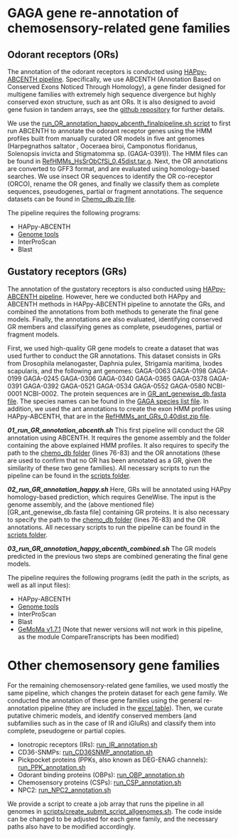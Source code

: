 # GAGA gene re-annotation of chemosensory-related gene families

## Odorant receptors (ORs)

The annotation of the odorant receptors is conducted using [HAPpy-ABCENTH pipeline](https://github.com/biorover/HAPpy-ABCENTH). Specifically, we use ABCENTH (Annotation Based on Conserved Exons Noticed Through Homology), a gene finder designed for multigene families with extremely high sequence divergence but highly conserved exon structure, such as ant ORs. It is also designed to avoid gene fusion in tandem arrays, see the [github repository](https://github.com/biorover/HAPpy-ABCENTH) for further details.

We use the [run_OR_annotation_happy_abcenth_finalpipeline.sh script](run_OR_annotation_happy_abcenth_finalpipeline.sh) to first run ABCENTH to annotate the odorant receptor genes using the HMM profiles built from manually curated OR models in five ant genomes (Harpegnathos saltator , Ooceraea biroi, Camponotus floridanus, Solenopsis invicta and Stigmatomma sp. (GAGA-0391)). The HMM files can be found in [RefHMMs_HsSrObCfSi_0.45dist.tar.g](RefHMMs_HsSrObCfSi_0.45dist.tar.gz).
Next, the OR annotations are converted to GFF3 format, and are evaluated using homology-based searches. We use insect OR sequences to identify the OR co-receptor (ORCO), rename the OR genes, and finally we classify them as complete sequences, pseudogenes, partial or fragment annotations. The sequence datasets can be found in [Chemo_db.zip file](Chemo_db.zip).

The pipeline requires the following programs:
- HAPpy-ABCENTH
- [Genome tools](http://genometools.org/)
- InterProScan
- Blast


## Gustatory receptors (GRs)

The annotation of the gustatory receptors is also conducted using [HAPpy-ABCENTH pipeline](https://github.com/biorover/HAPpy-ABCENTH). However, here we conducted both HAPpy and ABCENTH methods in HAPpy-ABCENTH pipeline to annotate the GRs, and combined the annotations from both methods to generate the final gene models. Finally, the annotations are also evaluated, identifying conserved GR members and classifying genes as complete, pseudogenes, partial or fragment models. 

First, we used high-quality GR gene models to create a dataset that was used further to conduct the GR annotations. This dataset consists in GRs from Drosophila melanogaster, Daphnia pulex, Strigamia maritima, Ixodes scapularis, and the following ant genomes: 
GAGA-0063 GAGA-0198 GAGA-0199 GAGA-0245 GAGA-0306 GAGA-0340 GAGA-0365 GAGA-0378 GAGA-0391 GAGA-0392 GAGA-0521 GAGA-0534 GAGA-0552 GAGA-0580 NCBI-0001 NCBI-0002. The protein sequences are in [GR_ant_genewise_db.fasta file](GR_ant_genewise_db.fasta). The species names can be found in the [GAGA species list file](GAGA_species_list.txt). 
In addition, we used the ant annotations to create the exon HMM profiles using HAPpy-ABCENTH, that are in the [RefHMMs_ant_GRs_0.40dist.zip file](RefHMMs_ant_GRs_0.40dist.zip). 


***01_run_GR_annotation_abcenth.sh*** 
This first pipeline will conduct the GR annotation using ABCENTH. It requires the genome assembly and the folder containing the above explained HMM profiles. It also requires to specify the path to the [chemo_db folder](Chemo_db.zip) (lines 76-83) and the OR annotations (these are used to confirm that no OR has been annotated as a GR, given the similarity of these two gene families). All necessary scripts to run the pipeline can be found in the [scripts folder](scripts).

***02_run_GR_annotation_happy.sh***
Here, GRs will be annotated using HAPpy homology-based prediction, which requires GeneWise. The input is the genome assembly, and the (above mentioned file)[GR_ant_genewise_db.fasta file] containing GR proteins. It is also necessary to specify the path to the [chemo_db folder](Chemo_db.zip) (lines 76-83) and the OR annotations. All necessary scripts to run the pipeline can be found in the [scripts folder](scripts).

***03_run_GR_annotation_happy_abcenth_combined.sh*** 
The GR models predicted in the previous two steps are combined generating the final gene models. 


The pipeline requires the following programs (edit the path in the scripts, as well as all input files):
- HAPpy-ABCENTH
- [Genome tools](http://genometools.org/)
- InterProScan
- Blast
- [GeMoMa v1.7.1](http://www.jstacs.de/index.php/GeMoMa) (Note that newer versions will not work in this pipeline, as the module CompareTranscripts has been modified)


# Other chemosensory gene families

For the remaining chemosensory-related gene families, we used mostly the same pipeline, which changes the protein dataset for each gene family. We conducted the annotation of these gene families using the general re-annotation pipeline (they are included in the [excel table](https://docs.google.com/spreadsheets/d/1EI8pShvL_YlbxYEyrlkrod7a-a7W58lR3rWOqlQffgA/edit?usp=sharing)). Then, we curate putative chimeric models, and identify conserved members (and subfamilies such as in the case of IR and iGluRs) and classify them into complete, pseudogene or partial copies. 

- Ionotropic receptors (IRs): [run_IR_annotation.sh](run_IR_annotation.sh)
- CD36-SNMPs: [run_CD36SNMP_annotation.sh](run_CD36SNMP_annotation.sh)
- Pickpocket proteins (PPKs, also known as DEG-ENAG channels): [run_PPK_annotation.sh](run_PPK_annotation.sh)
- Odorant binding proteins (OBPs): [run_OBP_annotation.sh](run_OBP_annotation.sh)
- Chemosensory proteins (CSPs): [run_CSP_annotation.sh](run_CSP_annotation.sh)
- NPC2: [run_NPC2_annotation.sh](run_NPC2_annotation.sh)


We provide a script to create a job array that runs the pipeline in all genomes in [scripts/create_submit_script_allgenomes.sh](scripts/create_submit_script_allgenomes.sh). The code inside can be changed to be adjusted for each gene family, and the necessary paths also have to be modified accordingly. 
